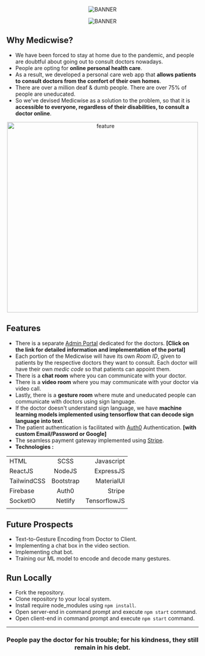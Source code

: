 <p align="center">
<img src="https://user-images.githubusercontent.com/77505989/198878121-f5116248-8b4c-4baa-8302-c9cd262baf7f.png" alt="BANNER" />
</p>

<p align="center">
<img src="https://user-images.githubusercontent.com/77505989/198878368-1302bf31-3600-4348-a585-076930aefae8.png" alt="BANNER" />
</p>

## Why Medicwise?
- We have been forced to stay at home due to the pandemic, and people are doubtful about going out to consult doctors nowadays.
- People are opting for **online personal health care**.
- As a result, we developed a personal care web app that **allows patients to consult doctors from the comfort of their own homes**.
- There are over a million deaf & dumb people. There are over 75% of people are uneducated. 
- So we've devised Medicwise as a solution to the problem, so that it is **accessible to everyone, regardless of their disabilities, to consult a doctor online**.

<p align="center">
  <img src="https://user-images.githubusercontent.com/77505989/198884367-89ab757c-668f-45b5-b112-b1ac2e300dc5.jpg" alt="feature" height="500" />
</p>

## Features
- There is a separate <a href="https://github.com/kartikmehta8/medicwise/tree/main/admin-portal">Admin Portal</a> dedicated for the doctors. **[Click on the link for detailed information and implementation of the portal]**
- Each portion of the Medicwise will have its own *Room ID*, given to patients by the respective doctors they want to consult. Each doctor will have their own *medic code* so that patients can appoint them.
- There is a **chat room** where you can communicate with your doctor.
- There is a **video room** where you may communicate with your doctor via video call.
- Lastly, there is a **gesture room** where mute and uneducated people can communicate with doctors using sign language.
- If the doctor doesn't understand sign language, we have **machine learning models implemented using tensorflow that can decode sign language into text**.
- The patient authentication is facilitated with <a href="https://auth0.com">Auth0</a> Authentication. **[with custom Email/Password or Google]**
- The seamless payment gateway implemented using <a href="https://stripe.com/en-in">Stripe</a>.
- **Technologies :**

|               |               |              |
| ------------- |:-------------:| ------------:|
| HTML          | SCSS          | Javascript   |
| ReactJS       | NodeJS        | ExpressJS    |
| TailwindCSS   | Bootstrap     | MaterialUI   |
| Firebase      | Auth0         | Stripe       |
| SocketIO      | Netlify       | TensorflowJS |
|               |               |              |

## Future Prospects
- Text-to-Gesture Encoding from Doctor to Client.
- Implementing a chat box in the video section.
- Implementing chat bot.
- Training our ML model to encode and decode many gestures.

## Run Locally
- Fork the repository.
- Clone repository to your local system.
- Install require node_modules using `npm install`.
- Open server-end in command prompt and execute `npm start` command.
- Open client-end in command prompt and execute `npm start` command.

<hr />

<h3 align="center">
People pay the doctor for his trouble; for his kindness, they still remain in his debt.
</h3>
